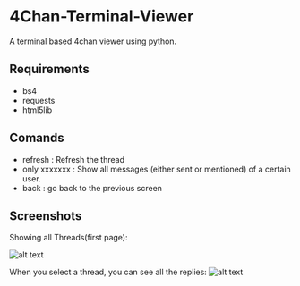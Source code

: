 # 4Chan-Terminal-Viewer
A terminal based 4chan viewer using python.

## Requirements
* bs4
* requests
* html5lib

## Comands
* refresh : Refresh the thread
* only xxxxxxx : Show all messages (either sent or mentioned) of a certain user.
* back : go back to the previous screen

## Screenshots
Showing all Threads(first page):



![alt text](https://i.imgur.com/MVTVHMU.png "Threads")

When you select a thread, you can see all the replies:
![alt text](https://i.imgur.com/ILBApGk.png "Replies")

